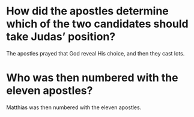 # How did the apostles determine which of the two candidates should take Judas’ position?

The apostles prayed that God reveal His choice, and then they cast lots.

# Who was then numbered with the eleven apostles?

Matthias was then numbered with the eleven apostles.
